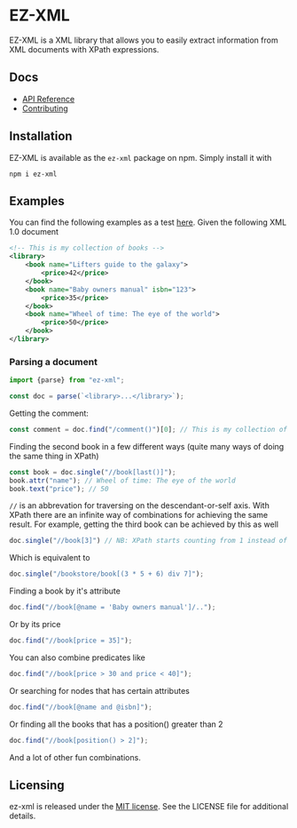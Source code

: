 # EZ-XML

EZ-XML is a XML library that allows you to easily extract information from XML documents with XPath expressions.

## Docs

* [API Reference](https://github.com/graphtheory/ez-xml/blob/master/docs/API.md)
* [Contributing](https://github.com/graphtheory/ez-xml/blob/master/docs/CONTRIBUTING.md)

## Installation

EZ-XML is available as the `ez-xml` package on npm. Simply install it with

```shell
npm i ez-xml
```

## Examples

You can find the following examples as a test [here](https://github.com/graphtheory/ez-xml/blob/master/src/test/example.test.ts). Given the following XML 1.0 document

```xml
<!-- This is my collection of books -->
<library>
    <book name="Lifters guide to the galaxy">
        <price>42</price>
    </book>
    <book name="Baby owners manual" isbn="123">
        <price>35</price>
    </book>
    <book name="Wheel of time: The eye of the world">
        <price>50</price>
    </book>
</library>
```

### Parsing a document

```javascript
import {parse} from "ez-xml";

const doc = parse(`<library>...</library>`);
```

Getting the comment:

```javascript
const comment = doc.find("/comment()")[0]; // This is my collection of books
```

Finding the second book in a few different ways (quite many ways of doing the same thing in XPath)

```javascript
const book = doc.single("//book[last()]");
book.attr("name"); // Wheel of time: The eye of the world
book.text("price"); // 50
```

`//` is an abbrevation for traversing on the descendant-or-self axis. With XPath there are an infinite way of combinations for achieving the same result. For example, getting the third book can be achieved by this as well

```javascript
doc.single("//book[3]") // NB: XPath starts counting from 1 instead of 0
```

Which is equivalent to 

```javascript
doc.single("/bookstore/book[(3 * 5 + 6) div 7]");
```

Finding a book by it's attribute

```javascript
doc.find("//book[@name = 'Baby owners manual']/..");
```

Or by its price

```javascript
doc.find("//book[price = 35]");
```

You can also combine predicates like

```javascript
doc.find("//book[price > 30 and price < 40]");
```

Or searching for nodes that has certain attributes

```javascript
doc.find("//book[@name and @isbn]");
```

Or finding all the books that has a position() greater than 2

```javascript
doc.find("//book[position() > 2]");
```

And a lot of other fun combinations. 

## Licensing

ez-xml is released under the [MIT license](https://github.com/graphtheory/ez-xml/blob/master/LICENSE). See the LICENSE file for additional details.